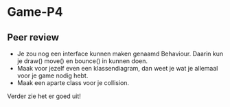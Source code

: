 # Game-P4


## Peer review

- Je zou nog een interface kunnen maken genaamd Behaviour. Daarin kun je draw() move() en bounce() in kunnen doen.
- Maak voor jezelf even een klassendiagram, dan weet je wat je allemaal voor je game nodig hebt.
- Maak een aparte class voor je collision. 

Verder zie het er goed uit!

